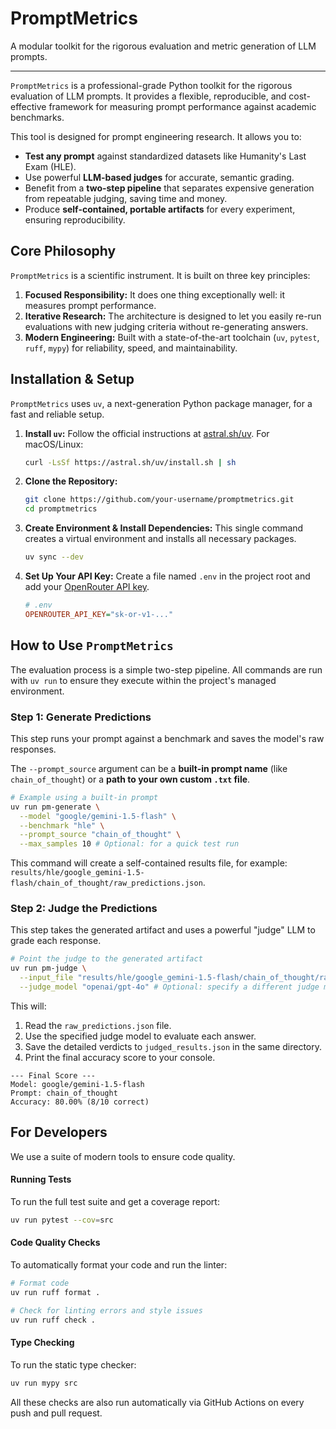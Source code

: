 # PromptMetrics

A modular toolkit for the rigorous evaluation and metric generation of LLM prompts.</p>

---

`PromptMetrics` is a professional-grade Python toolkit for the rigorous evaluation of LLM prompts. It provides a flexible, reproducible, and cost-effective framework for measuring prompt performance against academic benchmarks.

This tool is designed for prompt engineering research. It allows you to:
-   **Test any prompt** against standardized datasets like Humanity's Last Exam (HLE).
-   Use powerful **LLM-based judges** for accurate, semantic grading.
-   Benefit from a **two-step pipeline** that separates expensive generation from repeatable judging, saving time and money.
-   Produce **self-contained, portable artifacts** for every experiment, ensuring reproducibility.

## Core Philosophy

`PromptMetrics` is a scientific instrument. It is built on three key principles:
1.  **Focused Responsibility:** It does one thing exceptionally well: it measures prompt performance.
2.  **Iterative Research:** The architecture is designed to let you easily re-run evaluations with new judging criteria without re-generating answers.
3.  **Modern Engineering:** Built with a state-of-the-art toolchain (`uv`, `pytest`, `ruff`, `mypy`) for reliability, speed, and maintainability.

## Installation & Setup

`PromptMetrics` uses `uv`, a next-generation Python package manager, for a fast and reliable setup.

1.  **Install `uv`:**
    Follow the official instructions at [astral.sh/uv](https://astral.sh/uv). For macOS/Linux:
    ```bash
    curl -LsSf https://astral.sh/uv/install.sh | sh
    ```

2.  **Clone the Repository:**
    ```bash
    git clone https://github.com/your-username/promptmetrics.git
    cd promptmetrics
    ```

3.  **Create Environment & Install Dependencies:**
    This single command creates a virtual environment and installs all necessary packages.
    ```bash
    uv sync --dev
    ```

4.  **Set Up Your API Key:**
    Create a file named `.env` in the project root and add your [OpenRouter API key](https://openrouter.ai/keys).
    ```ini
    # .env
    OPENROUTER_API_KEY="sk-or-v1-..."
    ```

## How to Use `PromptMetrics`

The evaluation process is a simple two-step pipeline. All commands are run with `uv run` to ensure they execute within the project's managed environment.

### Step 1: Generate Predictions

This step runs your prompt against a benchmark and saves the model's raw responses.

The `--prompt_source` argument can be a **built-in prompt name** (like `chain_of_thought`) or a **path to your own custom `.txt` file**.

```bash
# Example using a built-in prompt
uv run pm-generate \
  --model "google/gemini-1.5-flash" \
  --benchmark "hle" \
  --prompt_source "chain_of_thought" \
  --max_samples 10 # Optional: for a quick test run
```
This command will create a self-contained results file, for example: `results/hle/google_gemini-1.5-flash/chain_of_thought/raw_predictions.json`.

### Step 2: Judge the Predictions

This step takes the generated artifact and uses a powerful "judge" LLM to grade each response.

```bash
# Point the judge to the generated artifact
uv run pm-judge \
  --input_file "results/hle/google_gemini-1.5-flash/chain_of_thought/raw_predictions.json" \
  --judge_model "openai/gpt-4o" # Optional: specify a different judge model
```
This will:
1.  Read the `raw_predictions.json` file.
2.  Use the specified judge model to evaluate each answer.
3.  Save the detailed verdicts to `judged_results.json` in the same directory.
4.  Print the final accuracy score to your console.

```
--- Final Score ---
Model: google/gemini-1.5-flash
Prompt: chain_of_thought
Accuracy: 80.00% (8/10 correct)
```

## For Developers

We use a suite of modern tools to ensure code quality.

#### Running Tests

To run the full test suite and get a coverage report:
```bash
uv run pytest --cov=src
```

#### Code Quality Checks

To automatically format your code and run the linter:
```bash
# Format code
uv run ruff format .

# Check for linting errors and style issues
uv run ruff check .
```

#### Type Checking

To run the static type checker:
```bash
uv run mypy src
```

All these checks are also run automatically via GitHub Actions on every push and pull request.